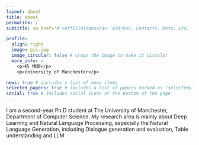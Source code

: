 ```yaml
---
layout: about
title: about
permalink: /
subtitle: <a href='#'>Affiliations</a>. Address. Contacts. Moto. Etc.

profile:
  align: right
  image: pic.jpg
  image_circular: false # crops the image to make it circular
  more_info: >
    <p>杨 博颢</p>
    <p>University of Manchester</p>

news: true # includes a list of news items
selected_papers: true # includes a list of papers marked as "selected={true}"
social: true # includes social icons at the bottom of the page
---
```


I am a second-year Ph.D student at The University of Manchester, Department of Computer Science. My research area is mainly about Deep Learning and Natural Language Processing, especially the Natural Language Generation, including Dialogue generation and evaluation, Table understanding and LLM.
